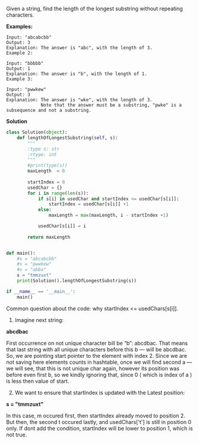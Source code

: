 Given a string, find the length of the longest substring without repeating characters.

**Examples:**
```
Input: "abcabcbb"
Output: 3 
Explanation: The answer is "abc", with the length of 3. 
Example 2:

Input: "bbbbb"
Output: 1
Explanation: The answer is "b", with the length of 1.
Example 3:

Input: "pwwkew"
Output: 3
Explanation: The answer is "wke", with the length of 3. 
             Note that the answer must be a substring, "pwke" is a subsequence and not a substring.
```
**Solution**

```Python
class Solution(object):
    def lengthOfLongestSubstring(self, s):
        """
        :type s: str
        :rtype: int
        """
        #print(type(s))
        maxLength  = 0 
        
        startIndex = 0
        usedChar = {}
        for i in range(len(s)):
            if s[i] in usedChar and startIndex <= usedChar[s[i]]:
                startIndex = usedChar[s[i]] +1
            else:
                maxLength = max(maxLength, i - startIndex +1)

            usedChar[s[i]] = i    
            
        return maxLength


def main():
    #s = "abcabcbb"
    #s = "pwwkew"
    #s = "abba"
    s = "tmmzuxt"
    print(Solution().lengthOfLongestSubstring(s))

if __name__ == '__main__':
    main()
```



Common question about the code: why startIndex <= usedChars[s[i]].

1) Imagine next string:

**abcdbac**

First occurrence on not unique character bill be “b”: abcdbac. That means that last string with all unique characters before this b — will be abcdbac. So, we are pointing start pointer to the element with index 2.
Since we are not saving here elements counts in hashtable, once we will find second a — we will see, that this is not unique char again, however its position was before even first b, so we kindly ignoring that, since 0 ( which is index of a ) is less then value of start.

2) We want to ensure that startIndex is updated with the Latest position:

**s = "tmmzuxt"**

In this case, m occured first, then startIndex already moved to position 2. But then, the second t occured lastly, and usedChars['t'] is still in position 0 only. If dont add the condition, startIndex will be lower to position 1, which is not true. 
